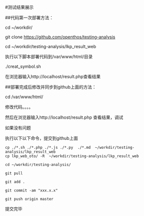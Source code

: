 #测试结果展示



##代码第一次部署方法：

cd ~/workdir/ 

git clone https://github.com/openthos/testing-analysis 

cd ~/workdir/testing-analysis/lkp_result_web 

执行以下脚本部署代码到/var/www/html/目录 

./creat_symbol.sh 

在浏览器输入http://localhost/result.php查看结果 


##部署完成后修改并同步到github上面的方法： 

cd /var/www/html/ 


修改代码。。。。 

然后在浏览器输入http://localhost/result.php 查看结果，调试 



如果没有问题 

执行以下以下命令，提交到github上面 


```
cp ./*.sh ./*.php ./*.js ./*.py  ./*.md  ~/workdir/testing-analysis/lkp_result_web                
cp lkp_web_oto/ -R  ~/workdir/testing-analysis/lkp_result_web

cd ~/workdir/testing-analysis/ 

git pull 

git add . 

git commit -am "xxx.x.x" 

git push origin master 
```


提交完毕 

